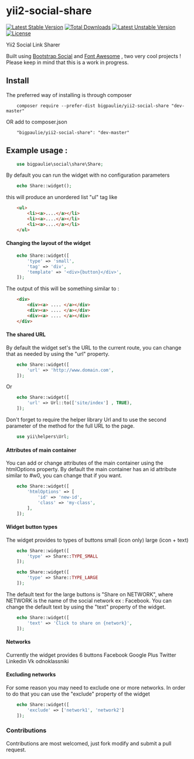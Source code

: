 # yii2-social-share
[![Latest Stable Version](https://poser.pugx.org/bigpaulie/yii2-social-share/v/stable)](https://packagist.org/packages/bigpaulie/yii2-social-share) [![Total Downloads](https://poser.pugx.org/bigpaulie/yii2-social-share/downloads)](https://packagist.org/packages/bigpaulie/yii2-social-share) [![Latest Unstable Version](https://poser.pugx.org/bigpaulie/yii2-social-share/v/unstable)](https://packagist.org/packages/bigpaulie/yii2-social-share) [![License](https://poser.pugx.org/bigpaulie/yii2-social-share/license)](https://packagist.org/packages/bigpaulie/yii2-social-share)

Yii2 Social Link Sharer 

Built using <a href="http://lipis.github.io/bootstrap-social/" target="_blank">Bootstrap Social</a> and <a href="http://fontawesome.io/" target="_blank">Font Awesome</a> , two very cool projects !
Please keep in mind that this is a work in progress. 

## Install
The preferred way of installing is through composer
```
    composer require --prefer-dist bigpaulie/yii2-social-share "dev-master"
```

OR add to composer.json
```
    "bigpaulie/yii2-social-share": "dev-master"
```

## Example usage :
```php 
    use bigpaulie\social\share\Share;
```
By default you can run the widget with no configuration parameters

```php
    echo Share::widget();
```

this will produce an unordered list "ul" tag like
```HTML
    <ul>
        <li><a>....</a></li>
        <li><a>....</a></li>
        <li><a>....</a></li>
    </ul>
```

#### Changing the layout of the widget
```php
    echo Share::widget([
        'type' => 'small',
        'tag' => 'div',
        'template' => '<div>{button}</div>',
    ]);
```
The output of this will be something similar to :
```HTML
    <div>
        <div><a> .... </a></div>
        <div><a> .... </a></div>
        <div><a> .... </a></div>
    </div>
```

#### The shared URL
By default the widget set's the URL to the current route, you can change that as needed by 
using the "url" property.

```php
    echo Share::widget([
        'url' => 'http://www.domain.com',
    ]);
```

Or

```php
    echo Share::widget([
        'url' => Url::to(['site/index'] , TRUE),
    ]);
```
Don't forget to require the helper library Url and to use the second parameter of the method
for the full URL to the page.
```php
    use yii\helpers\Url;
```

#### Attributes of main container
You can add or change attributes of the main container using the htmlOptions property.
By default the main container has an id attribute similar to #w0, you can change that if you want.
```php
    echo Share::widget([
        'htmlOptions' => [
            'id' => 'new-id',
            'class' => 'my-class',
        ],
    ]);
```

#### Widget button types 
The widget provides to types of buttons
    small (icon only)
    large (icon + text)
    
```php 
    echo Share::widget([
        'type' => Share::TYPE_SMALL
    ]);
```

```php 
    echo Share::widget([
        'type' => Share::TYPE_LARGE
    ]);
```
The default text for the large buttons is "Share on NETWORK", where NETWORK is the name of the 
social network ex : Facebook.
You can change the default text by using the "text" property of the widget.
```php
    echo Share::widget([
        'text' => 'Click to share on {network}',
    ]);
```

#### Networks
Currently the widget provides 6 buttons
    Facebook
    Google Plus
    Twitter
    Linkedin
    Vk
    odnoklassniki
    
#### Excluding networks
For some reason you may need to exclude one or more networks.
In order to do that you can use the "exclude" property of the widget
```php
    echo Share::widget([
        'exclude' => ['network1', 'network2']
    ]);
```

### Contributions
Contributions are most welcomed, just fork modify and submit a pull request.